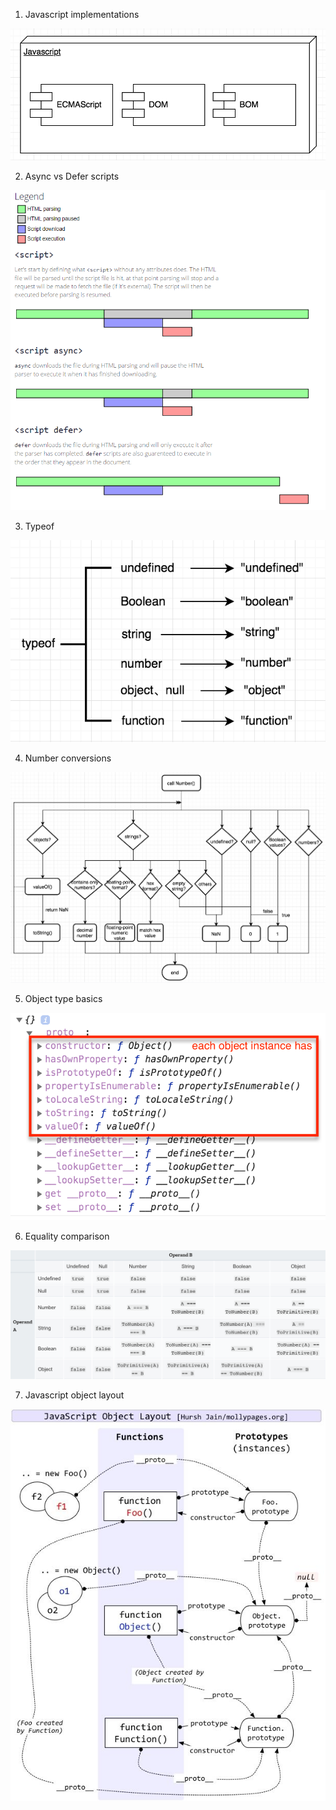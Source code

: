 1. Javascript implementations

![Javascript implementations](./images/javascript_implementations.png)

2. Async vs Defer scripts

![async_defer_scripts](./images/async_defer_scripts.png)

3. Typeof

![typeof](./images/typeof.png)

4. Number conversions

![number_convertion](./images/number_convertion.png)

5. Object type basics

![object_basic](./images/object_basics.png)

6. Equality comparison

![equality_comparison](./images/equality_comparison.png)

7. Javascript object layout

![javascript_object_layout](./images/javascript_object_layout.jpg)
